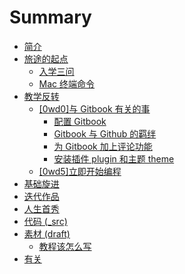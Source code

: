 # Summary

* [简介](README.md)
* [旅途的起点](Begin/begin.md) 
   * [入学三问](Begin/入学三问.md) 
   * [Mac 终端命令](Begin/Terminal终端使用初级教程一.md)     
* [教学反转](0MOOC/README.md)
   * [[0wd0]与 Gitbook 有关的事](0MOOC/0wd0.md)       
      * [配置 Gitbook ](0MOOC/peizhigitbook.md)
      * [Gitbook 与 Github 的羁绊](0MOOC/gitbook-hub.md)
      * [为 Gitbook 加上评论功能](0MOOC/DISQUS.md)
      * [安装插件 plugin 和主题 theme ](0MOOC/installplugin.md)
   * [[0wd5]立即开始编程](0MOOC/0wd5.md)
* [基础旋进](1sTry/README.md)
* [迭代作品](2nDev/README.md)
* [人生首秀](3rDemo/README.md)
* [代码 (_src)](_src/README.md)
* [素材 (draft)](draft/README.md)
   * [教程该怎么写](draft/how2tutorial.md)
* [有关](ABOUT.md)

